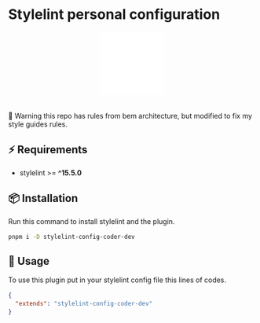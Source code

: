 # Stylelint personal configuration

<div align="center">
  <img
    alt="stylelint"
    src="./.github/asset/stylelint.svg"
  />
</div>
<br/>

🚨 Warning this repo has rules from bem architecture, but modified to fix my style guides rules.

## ⚡️ Requirements

- stylelint >= **^15.5.0**

## 📦 Installation

Run this command to install stylelint and the plugin.

```bash
pnpm i -D stylelint-config-coder-dev
```

## 🚀 Usage

To use this plugin put in your stylelint config file this lines of codes.

```json
{
  "extends": "stylelint-config-coder-dev"
}
```
